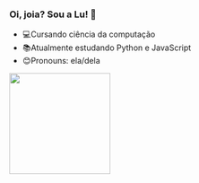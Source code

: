 ### Oi, joia? Sou a Lu! 👋

-  💻Cursando ciência da computação
-  📚Atualmente estudando Python e JavaScript
-  😊Pronouns: ela/dela 

<div>
  <img height="180em" src="https://github-readme-stats.vercel.app/api?username=luanabot&show_icons=false&theme=midnight-purple"/>
</div>

